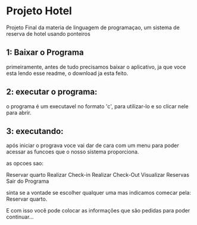 # Projeto Hotel
Projeto Final da materia de linguagem de programaçao, um sistema de reserva de hotel usando ponteiros

## 1: Baixar o Programa
primeiramente, antes de tudo precisamos baixar o aplicativo, ja que voce esta lendo esse readme, o download ja esta feito.

## 2: executar o programa:
o programa é um executavel no formato 'c', para utilizar-lo e so clicar nele para abrir.

## 3: executando:
após iniciar o prograva voce vai dar de cara com um menu para poder acessar as funcoes que o nosso sistema proporciona.

as opcoes sao:

Reservar quarto
Realizar Check-in
Realizar Check-Out
Visualizar Reservas
Sair do Programa

sinta se a vontade se escolher qualquer uma mas indicamos comecar pela: Reservar quarto.

E com isso você pode colocar as informações que são pedidas para poder continuar...
